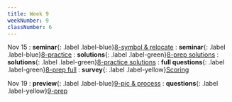 ```yaml
---
title: Week 9
weekNumber: 9
classNumber: 6
---
```


Nov 15
: **seminar**{: .label .label-blue}[8-symbol & relocate](/ics-23-fall/assets/class6/23-slides/8-symbol%20&%20relocate.pdf)
  : **seminar**{: .label .label-blue}[8-practice](/ics-23-fall/assets/class6/23-slides/8-symbol%20&%20relocate%20practice.pdf)
: **solutions**{: .label .label-green}[8-prep solutions](/ics-23-fall/assets/class6/23-slides/8-symbol%20&%20relocate%20prep%20soln.pdf)
  : **solutions**{: .label .label-green}[8-practice solutions](/ics-23-fall/assets/class6/23-slides/8-symbol%20&%20relocate%20practice%20solns.pdf)
: **full questions**{: .label .label-green}[8-prep full](/ics-23-fall/assets/class6/23-slides/8-symbol%20&%20relocate%20prep%20(full).pdf)
  : **survey**{: .label .label-yellow}[Scoring](https://www.wjx.cn/vm/hlEbste.aspx)

Nov 19
: **preview**{: .label .label-blue}[9-pic & process](/ics-23-fall/assets/class6/23-slides/9-pic%20&%20process%20(pre-view).pdf)
  : **questions**{: .label .label-yellow}[9-prep](/ics-23-fall/assets/class6/23-slides/9-pic%20&%20process%20prep.pdf)